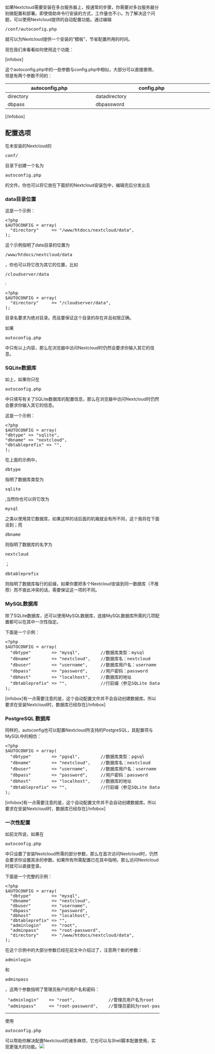 如果Nextcloud需要安装在多台服务器上，按通常的步骤，你需要对多台服务器分别做配置和部署。即使借助命令行安装的方式，工作量也不小。为了解决这个问题，可以使用Nextcloud提供的自动配置功能。通过编辑
<pre class="lang:default decode:1 inline:1 ">/conf/autoconfig.php</pre>
就可以为Nextcloud提供一个安装的“模板”，节省配置所用的时间。

现在我们来看看如何使用这个功能：

[infobox]

这个autoconfig.php中的一些参数与config.php中相似，大部分可以直接挪用，但是有两个参数不同的：
<table class="table" style="width: 669px;" border="0">
<thead valign="bottom">
<tr class="row-odd">
<th class="head" style="width: 279px;">autoconfig.php</th>
<th class="head" style="width: 378px;">config.php</th>
</tr>
</thead>
<tbody valign="top">
<tr class="row-even">
<td style="width: 279px;">directory</td>
<td style="width: 378px;">datadirectory</td>
</tr>
<tr class="row-odd">
<td style="width: 279px;">dbpass</td>
<td style="width: 378px;">dbpassword</td>
</tr>
</tbody>
</table>
[/infobox]

## 配置选项

在未安装的Nextcloud的
<pre class="lang:default decode:1 inline:1 ">conf/</pre>
目录下创建一个名为
<pre class="lang:default decode:1 inline:1 ">autoconfig.php</pre>
的文件。你也可以将它放在下载好的Nextcloud安装包中，编辑完后分发出去

### data目录位置

这是一个示例：
<pre class="lang:php decode:true" title="Data Directory">&lt;?php
$AUTOCONFIG = array(
  "directory"     =&gt; "/www/htdocs/nextcloud/data",
);</pre>
这个示例指明了data目录的位置为
<pre class="lang:default decode:1 inline:1 ">/www/htdocs/nextcloud/data</pre>
，你也可以将它改为其它的位置，比如
<pre class="lang:sh decode:1 inline:1 ">/cloudserver/data</pre>
:
<pre class="lang:php decode:true">&lt;?php
$AUTOCONFIG = array(
  "directory"     =&gt; "/cloudserver/data",
);</pre>
目录名要求为绝对目录。而且要保证这个目录的存在并且权限正确。

如果
<pre class="lang:default decode:1 inline:1 ">autoconfig.php</pre>
中只有以上内容，那么在浏览器中访问Nextcloud时仍然会要求你输入其它的信息。

### SQLite数据库

如上，如果你只在
<pre class="lang:default decode:1 inline:1 ">autoconfig.php</pre>
中只填写有关了SQLite数据库的配置信息，那么在浏览器中访问Nextcloud时仍然会要求你输入其它的信息。

这是一个示例：
<pre class="lang:php decode:true" title="SQLite Database">&lt;?php
$AUTOCONFIG = array(
"dbtype" =&gt; "sqlite",
"dbname" =&gt; "nextcloud",
"dbtableprefix" =&gt; "",
);</pre>
在上面的示例中，
<pre class="lang:default decode:1 inline:1 ">dbtype</pre>
指明了数据库类型为
<pre class="lang:default decode:1 inline:1 ">sqlite</pre>
,当然你也可以将它改为
<pre class="lang:default decode:1 inline:1 ">mysql</pre>
之类以使用其它数据库，如果这样的话后面的机箱就会有所不同，这个我将在下面谈到；而
<pre class="lang:default decode:1 inline:1 ">dbname</pre>
则指明了数据库的名字为
<pre class="lang:default decode:1 inline:1 ">nextcloud</pre>
；
<pre class="lang:default decode:1 inline:1 ">dbtableprefix</pre>
则指明了数据库每行的前缀，如果你要把多个Nextcloud安装到同一数据库（不推荐）而不彼此冲突的话，需要保证这一项的不同。

### MySQL数据库

除了SQLite数据库，还可以使用MySQL数据库，连接MySQL数据库所需的几项配置都可以在其中一次性指定。

下面是一个示例：
<pre class="lang:php decode:true" title="MySQL Database">&lt;?php
$AUTOCONFIG = array(
  "dbtype"        =&gt; "mysql",        //数据库类型：mysql
  "dbname"        =&gt; "nextcloud",    //数据库名：nextcloud
  "dbuser"        =&gt; "username",     //数据库用户名：username
  "dbpass"        =&gt; "password",     //用户密码：password
  "dbhost"        =&gt; "localhost",    //数据库的地址
  "dbtableprefix" =&gt; "",             //行前缀（参见SQLite Database中的介绍）
);</pre>
[infobox]有一点需要注意的是，这个自动配置文件并不会自动创建数据库。所以要求在安装Nextcloud时，数据库已经存在[/infobox]

### PostgreSQL 数据库

同样的，autoconfig也可以配置Nextcloud所支持的PostgreSQL，其配置项与MySQL中的相仿：
<pre class="lang:php decode:true" title="PostgreSQL Database">&lt;?php
$AUTOCONFIG = array(
  "dbtype"        =&gt; "pgsql",        //数据库类型：pgsql
  "dbname"        =&gt; "nextcloud",    //数据库名：nextcloud
  "dbuser"        =&gt; "username",     //数据库用户名：username
  "dbpass"        =&gt; "password",     //用户密码：password
  "dbhost"        =&gt; "localhost",    //数据库的地址
  "dbtableprefix" =&gt; "",             //行前缀（参见SQLite Database中的介绍）
);
</pre>
[infobox]有一点需要注意的是，这个自动配置文件并不会自动创建数据库。所以要求在安装Nextcloud时，数据库已经存在[/infobox]

### 一次性配置

如前文所说，如果在
<pre class="lang:default decode:1 inline:1 ">autoconfig.php</pre>
中只设置了安装Nextcloud所需的部分参数，那么在首次访问Nextcloud时，仍然会要求你设置其余的参数。如果所有所需配置已在其中指明，那么访问Nextcloud时就可以直接登录。

下面是一个完整的示例：
<pre class="lang:php decode:true " title="All Parameters">&lt;?php
$AUTOCONFIG = array(
  "dbtype"        =&gt; "mysql",
  "dbname"        =&gt; "nextcloud",
  "dbuser"        =&gt; "username",
  "dbpass"        =&gt; "password",
  "dbhost"        =&gt; "localhost",
  "dbtableprefix" =&gt; "",
  "adminlogin"    =&gt; "root",
  "adminpass"     =&gt; "root-password",
  "directory"     =&gt; "/www/htdocs/nextcloud/data",
);</pre>
在这个示例中的大部分参数已经在前文中介绍过了，注意两个新的参数：
<pre class="lang:default decode:1 inline:1 ">adminlogin</pre>
和
<pre class="lang:default decode:1 inline:1 ">adminpass</pre>
，这两个参数指明了管理员账户的用户名和密码：
<pre class="lang:php decode:true "> "adminlogin"    =&gt; "root",             //管理员用户名为root
 "adminpass"     =&gt; "root-password",    //管理员密码为root-password</pre>

* * *

使用
<pre class="lang:default decode:1 inline:1 ">autoconfig.php</pre>
可以帮助你解决配置Nextcloud的诸多麻烦，它也可以与Shell脚本配置使用，实现更强大的功能。[![](https://img.orgleaf.com/2017/08/cloudserver.jpg)](https://img.orgleaf.com/2017/08/cloudserver.jpg)
